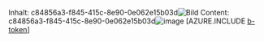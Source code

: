<span data-ttu-id="a9491-101">Inhalt: c84856a3-f845-415c-8e90-0e062e15b03d![Bild](01729be7-e827-44c6-93f8-27d1e860f271.png)
</span><span class="sxs-lookup"><span data-stu-id="a9491-101">Content: c84856a3-f845-415c-8e90-0e062e15b03d![image](01729be7-e827-44c6-93f8-27d1e860f271.png)
</span></span>[AZURE.INCLUDE [b-token](46c61e4c-dae5-4c63-9919-445df656d45f.md)]
